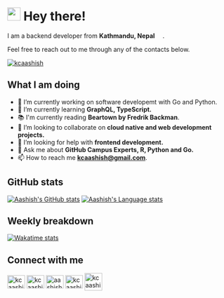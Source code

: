 <h1><img src="https://emojis.slackmojis.com/emojis/images/1531849430/4246/blob-sunglasses.gif?1531849430" width="30"/> Hey there!</h1>

I am a backend developer from <b>Kathmandu, Nepal</b> <img src="https://user-images.githubusercontent.com/31175326/124346781-7b334380-dc00-11eb-96a5-3218bfaf3487.png" width="14"/>.
 

Feel free to reach out to me through any of the contacts below.

<p align="left"> <a href="https://twitter.com/kcaashish" target="_blank"><img src="https://img.shields.io/twitter/follow/kcaashish?logo=twitter&style=for-the-badge" alt="kcaashish" /></a> </p>

## What I am doing
- 🔭 I’m currently working on software developemt with Go and Python.
- 🌱 I’m currently learning **GraphQL, TypeScript.**
- 📚 I'm currently reading **Beartown by Fredrik Backman**.
- 👯 I’m looking to collaborate on **cloud native and web development projects.**
- 🤝 I’m looking for help with **frontend development.**
- 💬 Ask me about **GitHub Campus Experts, R, Python and Go.**
- 📫 How to reach me **kcaashish@gmail.com**.

## GitHub stats

[![Aashish's GitHub stats](https://github-readme-stats-gamma-ashen-26.vercel.app/api?username=kcaashish&count_private=true&line_height=24&show_icons=true&hide_border=true&theme=dracula)](https://github.com/anuraghazra/github-readme-stats)
[![Aashish's Language stats](https://github-readme-stats-gamma-ashen-26.vercel.app/api/top-langs/?username=kcaashish&layout=compact&langs_count=8&role=OWNER,COLLABORATOR&hide=jupyter%20notebook&hide_border=true&theme=dracula)](https://github.com/anuraghazra/github-readme-stats)

## Weekly breakdown

[![Wakatime stats](https://github-readme-stats-gamma-ashen-26.vercel.app/api/wakatime?username=kcaashish&layout=compact&range=last_7_days&custom_title=Wakatime+Stats+(+Last+7+days+)&line_height=24&card_width=250&hide_border=true&theme=dracula)](https://github.com/anuraghazra/github-readme-stats)

## Connect with me

<p align="left">
<a href="https://twitter.com/kcaashish" target="_blank"><img align="center" src="https://raw.githubusercontent.com/rahuldkjain/github-profile-readme-generator/master/src/images/icons/Social/twitter.svg" alt="kcaashish" height="30" width="40" /></a>
<a href="https://linkedin.com/in/kcaashish" target="_blank"><img align="center" src="https://raw.githubusercontent.com/rahuldkjain/github-profile-readme-generator/master/src/images/icons/Social/linked-in-alt.svg" alt="kcaashish" height="30" width="40" /></a>
<a href="https://fb.com/aashish.world" target="_blank"><img align="center" src="https://raw.githubusercontent.com/rahuldkjain/github-profile-readme-generator/master/src/images/icons/Social/facebook.svg" alt="aashish.world" height="30" width="40" /></a>
<a href="https://instagram.com/kcaashish" target="_blank"><img align="center" src="https://raw.githubusercontent.com/rahuldkjain/github-profile-readme-generator/master/src/images/icons/Social/instagram.svg" alt="kcaashish" height="30" width="40" /></a>
<a href = "mailto: kcaashish@gmail.com" target="_blank"><img align ="center" src="https://user-images.githubusercontent.com/31175326/185788318-1613019b-4a13-4459-8ac9-7ad3136004c6.png" alt="kcaashish@gmail.com" height="40" width="40" /></a>
</p>
